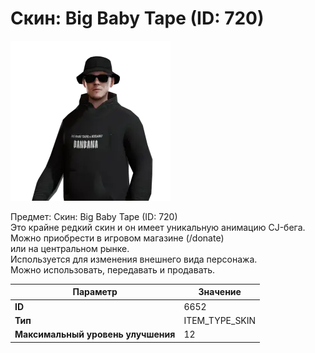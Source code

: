 # Скин: Big Baby Tape (ID: 720)

![Item Image](../img/6652.webp?raw=true)

Предмет: Скин: Big Baby Tape (ID: 720)<br>Это крайне редкий скин и он имеет уникальную анимацию CJ-бега.<br>Можно приобрести в игровом магазине (/donate)<br>или на центральном рынке.<br>Используется для изменения внешнего вида персонажа.<br>Можно использовать, передавать и продавать.


| Параметр | Значение |
|----------|----------|
| **ID** | 6652 |
| **Тип** | ITEM_TYPE_SKIN |
| **Максимальный уровень улучшения** | 12 |

